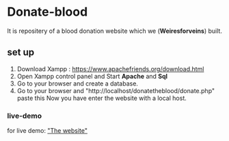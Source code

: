 # Donate-blood
 It is repositery of a blood donation website which we (**Weiresforveins**) built.

## set up
1. Download Xampp : https://www.apachefriends.org/download.html
2. Open Xampp control panel and Start **Apache** and **Sql**
3. Go to your browser and create a database.
4. Go to your browser and "http://localhost/donatetheblood/donate.php" paste this 
 Now you have enter the website with a local host.
 
 
 ### live-demo
 for live demo:
 <a href="https://blooddonateweb.000webhostapp.com/"> "The website" </a>
 
